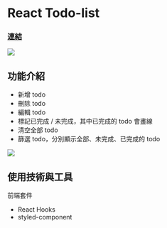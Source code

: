 # React Todo-list

### [連結](https://impala8012.github.io/react-todolist/)
![](https://i.imgur.com/6JExQ6e.png)

## 功能介紹

- 新增 todo
- 刪除 todo
- 編輯 todo
- 標記已完成 / 未完成，其中已完成的 todo 會畫線
- 清空全部 todo
- 篩選 todo，分別顯示全部、未完成、已完成的 todo

![](https://i.imgur.com/ZDIsZnT.gif)

## 使用技術與工具
前端套件
- React Hooks 
- styled-component
